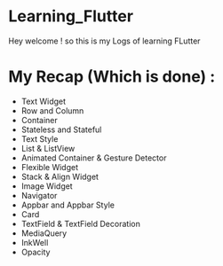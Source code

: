 # Learning_Flutter
Hey welcome ! so this is my Logs of learning FLutter
# My Recap (Which is done) :
- Text Widget
- Row and Column
- Container
- Stateless and Stateful
- Text Style
- List & ListView
- Animated Container & Gesture Detector
- Flexible Widget
- Stack & Align Widget
- Image Widget
- Navigator
- Appbar and Appbar Style
- Card
- TextField & TextField Decoration
- MediaQuery
- InkWell
- Opacity
